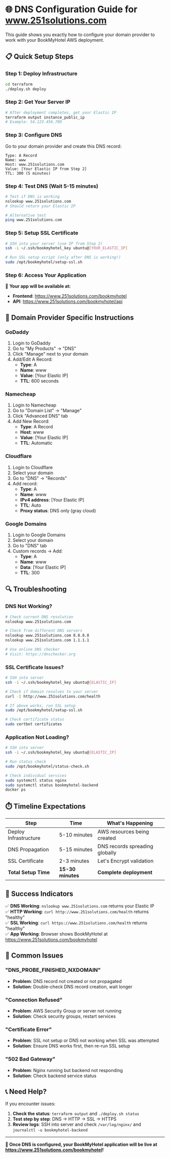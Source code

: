 # 🌐 DNS Configuration Guide for www.251solutions.com

This guide shows you exactly how to configure your domain provider to work with your BookMyHotel AWS deployment.

## 📋 Quick Setup Steps

### Step 1: Deploy Infrastructure
```bash
cd terraform
./deploy.sh deploy
```

### Step 2: Get Your Server IP
```bash
# After deployment completes, get your Elastic IP
terraform output instance_public_ip
# Example: 54.123.456.789
```

### Step 3: Configure DNS
Go to your domain provider and create this DNS record:

```
Type: A Record
Name: www
Host: www.251solutions.com
Value: [Your Elastic IP from Step 2]
TTL: 300 (5 minutes)
```

### Step 4: Test DNS (Wait 5-15 minutes)
```bash
# Test if DNS is working
nslookup www.251solutions.com
# Should return your Elastic IP

# Alternative test
ping www.251solutions.com
```

### Step 5: Setup SSL Certificate
```bash
# SSH into your server (use IP from Step 2)
ssh -i ~/.ssh/bookmyhotel_key ubuntu@[YOUR_ELASTIC_IP]

# Run SSL setup script (only after DNS is working!)
sudo /opt/bookmyhotel/setup-ssl.sh
```

### Step 6: Access Your Application
🎉 **Your app will be available at:**
- **Frontend**: https://www.251solutions.com/bookmyhotel
- **API**: https://www.251solutions.com/bookmyhotel/api

## 🏢 Domain Provider Specific Instructions

### GoDaddy
1. Login to GoDaddy
2. Go to "My Products" → "DNS"
3. Click "Manage" next to your domain
4. Add/Edit A Record:
   - **Type**: A
   - **Name**: www
   - **Value**: [Your Elastic IP]
   - **TTL**: 600 seconds

### Namecheap
1. Login to Namecheap
2. Go to "Domain List" → "Manage"
3. Click "Advanced DNS" tab
4. Add New Record:
   - **Type**: A Record
   - **Host**: www
   - **Value**: [Your Elastic IP]
   - **TTL**: Automatic

### Cloudflare
1. Login to Cloudflare
2. Select your domain
3. Go to "DNS" → "Records"
4. Add record:
   - **Type**: A
   - **Name**: www
   - **IPv4 address**: [Your Elastic IP]
   - **TTL**: Auto
   - **Proxy status**: DNS only (gray cloud)

### Google Domains
1. Login to Google Domains
2. Select your domain
3. Go to "DNS" tab
4. Custom records → Add:
   - **Type**: A
   - **Name**: www
   - **Data**: [Your Elastic IP]
   - **TTL**: 300

## 🔍 Troubleshooting

### DNS Not Working?
```bash
# Check current DNS resolution
nslookup www.251solutions.com

# Check from different DNS servers
nslookup www.251solutions.com 8.8.8.8
nslookup www.251solutions.com 1.1.1.1

# Use online DNS checker
# Visit: https://dnschecker.org
```

### SSL Certificate Issues?
```bash
# SSH into server
ssh -i ~/.ssh/bookmyhotel_key ubuntu@[ELASTIC_IP]

# Check if domain resolves to your server
curl -I http://www.251solutions.com/health

# If above works, run SSL setup
sudo /opt/bookmyhotel/setup-ssl.sh

# Check certificate status
sudo certbot certificates
```

### Application Not Loading?
```bash
# SSH into server
ssh -i ~/.ssh/bookmyhotel_key ubuntu@[ELASTIC_IP]

# Run status check
sudo /opt/bookmyhotel/status-check.sh

# Check individual services
sudo systemctl status nginx
sudo systemctl status bookmyhotel-backend
docker ps
```

## ⏱️ Timeline Expectations

| Step | Time | What's Happening |
|------|------|------------------|
| Deploy Infrastructure | 5-10 minutes | AWS resources being created |
| DNS Propagation | 5-15 minutes | DNS records spreading globally |
| SSL Certificate | 2-3 minutes | Let's Encrypt validation |
| **Total Setup Time** | **15-30 minutes** | **Complete deployment** |

## 🎯 Success Indicators

✅ **DNS Working**: `nslookup www.251solutions.com` returns your Elastic IP  
✅ **HTTP Working**: `curl http://www.251solutions.com/health` returns "healthy"  
✅ **SSL Working**: `curl https://www.251solutions.com/health` returns "healthy"  
✅ **App Working**: Browser shows BookMyHotel at https://www.251solutions.com/bookmyhotel  

## 🚨 Common Issues

### "DNS_PROBE_FINISHED_NXDOMAIN"
- **Problem**: DNS record not created or not propagated
- **Solution**: Double-check DNS record creation, wait longer

### "Connection Refused"
- **Problem**: AWS Security Group or server not running
- **Solution**: Check security groups, restart services

### "Certificate Error"
- **Problem**: SSL not setup or DNS not working when SSL was attempted
- **Solution**: Ensure DNS works first, then re-run SSL setup

### "502 Bad Gateway"
- **Problem**: Nginx running but backend not responding
- **Solution**: Check backend service status

## 📞 Need Help?

If you encounter issues:

1. **Check the status**: `terraform output` and `./deploy.sh status`
2. **Test step by step**: DNS → HTTP → SSL → HTTPS
3. **Review logs**: SSH into server and check `/var/log/nginx/` and `journalctl -u bookmyhotel-backend`

---

**🎉 Once DNS is configured, your BookMyHotel application will be live at https://www.251solutions.com/bookmyhotel!**
